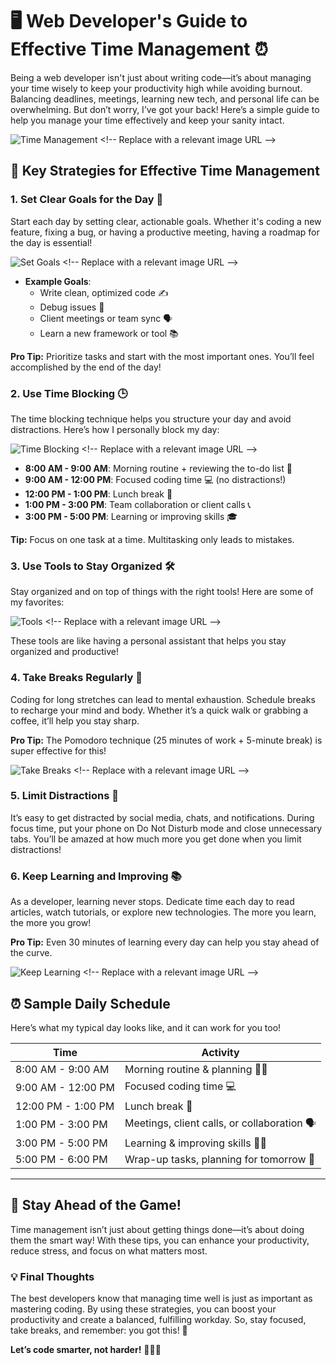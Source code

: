 # 🖥️ Web Developer's Guide to Effective Time Management ⏰

Being a web developer isn't just about writing code—it’s about managing your time wisely to keep your productivity high while avoiding burnout. Balancing deadlines, meetings, learning new tech, and personal life can be overwhelming. But don’t worry, I’ve got your back! Here’s a simple guide to help you manage your time effectively and keep your sanity intact.

![Time Management]([https://example.com/time_management_image.png](https://2456764.fs1.hubspotusercontent-na1.net/hub/2456764/hubfs/juggling_1200x627.jpg?width=680&name=juggling_1200x627.jpg)) <!-- Replace with a relevant image URL -->

## 🔧 **Key Strategies for Effective Time Management**

### 1. **Set Clear Goals for the Day 🎯**
   Start each day by setting clear, actionable goals. Whether it's coding a new feature, fixing a bug, or having a productive meeting, having a roadmap for the day is essential!

   ![Set Goals]([https://example.com/set_goals_image.png](https://kajabi-storefronts-production.kajabi-cdn.com/kajabi-storefronts-production/blogs/2147487621/images/jOBM4m0VRLQkyEJhi9JI_kkjn.jpeg)) <!-- Replace with a relevant image URL -->

   - **Example Goals**:
     - Write clean, optimized code ✍️
     - Debug issues 🐞
     - Client meetings or team sync 🗣️
     - Learn a new framework or tool 📚

   **Pro Tip:** Prioritize tasks and start with the most important ones. You’ll feel accomplished by the end of the day!

### 2. **Use Time Blocking 🕒**
   The time blocking technique helps you structure your day and avoid distractions. Here’s how I personally block my day:

   ![Time Blocking]([https://example.com/time_blocking_image.png](https://blog.teamup.com/wp-content/uploads/2022/05/TIME-BLOCKING-HEADER.png)) <!-- Replace with a relevant image URL -->

   - **8:00 AM - 9:00 AM**: Morning routine + reviewing the to-do list 📝
   - **9:00 AM - 12:00 PM**: Focused coding time 💻 (no distractions!)
   - **12:00 PM - 1:00 PM**: Lunch break 🍔
   - **1:00 PM - 3:00 PM**: Team collaboration or client calls 📞
   - **3:00 PM - 5:00 PM**: Learning or improving skills 🎓

   **Tip:** Focus on one task at a time. Multitasking only leads to mistakes.

### 3. **Use Tools to Stay Organized 🛠️**
   Stay organized and on top of things with the right tools! Here are some of my favorites:

   ![Tools]([https://example.com/tools_image.png](https://www.wscubetech.com/blog/wp-content/uploads/2024/01/web-development-tools.webp)) <!-- Replace with a relevant image URL -->

   These tools are like having a personal assistant that helps you stay organized and productive!

### 4. **Take Breaks Regularly 🧘**
   Coding for long stretches can lead to mental exhaustion. Schedule breaks to recharge your mind and body. Whether it’s a quick walk or grabbing a coffee, it’ll help you stay sharp.

   **Pro Tip:** The Pomodoro technique (25 minutes of work + 5-minute break) is super effective for this!

   ![Take Breaks]([https://example.com/take_breaks_image.png](https://encrypted-tbn0.gstatic.com/images?q=tbn:ANd9GcSaRzSu10J94FVl8HlmevTMBgsDYxg89kf6Mw&s)) <!-- Replace with a relevant image URL -->

### 5. **Limit Distractions 📴**
   It’s easy to get distracted by social media, chats, and notifications. During focus time, put your phone on Do Not Disturb mode and close unnecessary tabs. You’ll be amazed at how much more you get done when you limit distractions!

  
### 6. **Keep Learning and Improving 📚**
   As a developer, learning never stops. Dedicate time each day to read articles, watch tutorials, or explore new technologies. The more you learn, the more you grow!

   **Pro Tip:** Even 30 minutes of learning every day can help you stay ahead of the curve.

   ![Keep Learning]([https://example.com/keep_learning_image.png](https://encrypted-tbn0.gstatic.com/images?q=tbn:ANd9GcSvRBExDegdxwJ_FUFnB-puix9s_fQzbNIg1g&s)) <!-- Replace with a relevant image URL -->

## ⏰ **Sample Daily Schedule**

Here’s what my typical day looks like, and it can work for you too!

| Time                | Activity                                      |
|---------------------|-----------------------------------------------|
| 8:00 AM - 9:00 AM    | Morning routine & planning 🧑‍💻                |
| 9:00 AM - 12:00 PM   | Focused coding time 💻                        |
| 12:00 PM - 1:00 PM   | Lunch break 🍕                                |
| 1:00 PM - 3:00 PM    | Meetings, client calls, or collaboration 🗣️  |
| 3:00 PM - 5:00 PM    | Learning & improving skills 🧑‍🎓             |
| 5:00 PM - 6:00 PM    | Wrap-up tasks, planning for tomorrow 📅      |

---

## 🚀 **Stay Ahead of the Game!**

Time management isn’t just about getting things done—it’s about doing them the smart way! With these tips, you can enhance your productivity, reduce stress, and focus on what matters most. 



### 💡 **Final Thoughts**

The best developers know that managing time well is just as important as mastering coding. By using these strategies, you can boost your productivity and create a balanced, fulfilling workday. So, stay focused, take breaks, and remember: you got this! 💪

**Let’s code smarter, not harder!** 👨‍💻🚀
